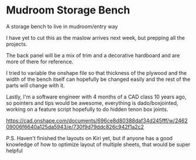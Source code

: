 # Mudroom Storage Bench

A storage bench to live in mudroom/entry way

I have yet to cut this as the maslow arrives next week, but prepping all the projects.

The back panel will be a mix of trim and a decorative hardboard and are more of there for reference.

I tried to variable the onshape file so that thickness of the plywood and the width of the bench itself can hopefully be changed easily and the rest of the parts will change with it.

Lastly, I'm a software engineer with 4 months of a CAD class 10 years ago, so pointers and tips would be awesome, everything is dado/boxjointed, working on a feature script hopefully to do hidden tenon box joints.

https://cad.onshape.com/documents/696ce8d80388daf34d245fff/w/246209006f6640a125da5943/e/730f9d79ddc826c942f1a2c2

P.S. Haven't finished the layouts on Kiri yet, but if anyone has a good knowledge of how to optimize layout of multiple sheets, that would be super helpful
